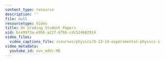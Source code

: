 ```yaml
---
content_type: resource
description: ''
file: null
resourcetype: Video
title: On Grading Student Papers
uid: bce99f3a-e956-a22f-6fbb-cdc524602914
video_files:
  video_captions_file: /courses/physics/8-13-14-experimental-physics-i-ii-junior-lab-fall-2016-spring-2017/instructor-insights/prof.-janet-conrads-insights/on-grading-student-papers/xvv_edVc-ME.vtt
video_metadata:
  youtube_id: xvv_edVc-ME
---
```

